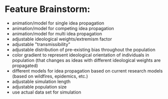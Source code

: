 # Feature Brainstorm:

- animation/model for single idea propagation
- animation/model for competing idea propagation
- animation/model for multi idea propagation
- adjustable ideological weights/extremism factor
- adjustable "transmissibility"
- adjustable distribution of pre-existing bias throughout the population
- color gradient to represent ideological orientation of individuals in population (that changes as ideas with different ideological weights are propagated)
- different models for idea propagation based on current research models (based on wildfires, epidemics, etc.)
- adjustable simulation length
- adjustable population size
- use actual data set for simulation
